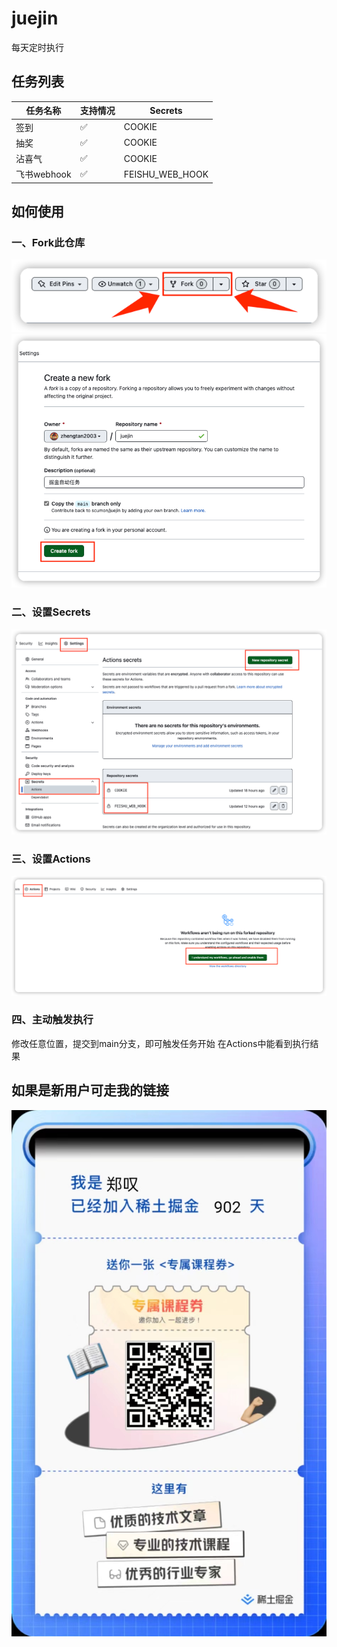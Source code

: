 # juejin
每天定时执行

## 任务列表
| 任务名称      | 支持情况 | Secrets         |
|-----------|------|-----------------|
| 签到        | ✅    | COOKIE          |
| 抽奖        | ✅    | COOKIE          |
| 沾喜气       | ✅    | COOKIE          |
| 飞书webhook | ✅    | FEISHU_WEB_HOOK |

## 如何使用
### 一、Fork此仓库
![img.png](img.png)
![img_2.png](img_2.png)
### 二、设置Secrets
![img_1.png](img_1.png)
### 三、设置Actions
![img_3.png](img_3.png)
### 四、主动触发执行
修改任意位置，提交到main分支，即可触发任务开始
在Actions中能看到执行结果

## 如果是新用户可走我的链接
![7441667978683_.pic.jpg](7441667978683_.pic.jpg)

